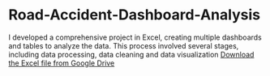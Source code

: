 # Road-Accident-Dashboard-Analysis
I developed a comprehensive project in Excel, creating multiple dashboards and tables to analyze the data. This process involved several stages, including data processing, data cleaning and data visualization
[Download the Excel file from Google Drive](https://docs.google.com/spreadsheets/d/1LndDpHtaXU51DVV6XdJLQxnGa8idUa-i/edit?usp=sharing&ouid=118220627709812641957&rtpof=true&sd=true)
